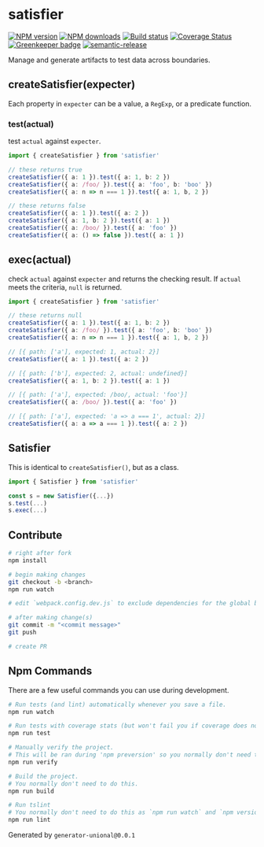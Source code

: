 # satisfier

[![NPM version][npm-image]][npm-url]
[![NPM downloads][downloads-image]][downloads-url]
[![Build status][travis-image]][travis-url]
[![Coverage Status][coveralls-image]][coveralls-url]
[![Greenkeeper badge](https://badges.greenkeeper.io/unional/satisfier.svg)](https://greenkeeper.io/)
[![semantic-release](https://img.shields.io/badge/%20%20%F0%9F%93%A6%F0%9F%9A%80-semantic--release-e10079.svg)](https://github.com/semantic-release/semantic-release)

Manage and generate artifacts to test data across boundaries.

## createSatisfier(expecter)

Each property in `expecter` can be a value, a `RegExp`, or a predicate function.

### test(actual)

test `actual` against `expecter`.

```ts
import { createSatisfier } from 'satisfier'

// these returns true
createSatisfier({ a: 1 }).test({ a: 1, b: 2 })
createSatisfier({ a: /foo/ }).test({ a: 'foo', b: 'boo' })
createSatisfier({ a: n => n === 1 }).test({ a: 1, b, 2 })

// these returns false
createSatisfier({ a: 1 }).test({ a: 2 })
createSatisfier({ a: 1, b: 2 }).test({ a: 1 })
createSatisfier({ a: /boo/ }).test({ a: 'foo' })
createSatisfier({ a: () => false }).test({ a: 1 })
```

## exec(actual)

check `actual` against `expecter` and returns the checking result.
If `actual` meets the criteria, `null` is returned.

```ts
import { createSatisfier } from 'satisfier'

// these returns null
createSatisfier({ a: 1 }).test({ a: 1, b: 2 })
createSatisfier({ a: /foo/ }).test({ a: 'foo', b: 'boo' })
createSatisfier({ a: n => n === 1 }).test({ a: 1, b, 2 })

// [{ path: ['a'], expected: 1, actual: 2}]
createSatisfier({ a: 1 }).test({ a: 2 })

// [{ path: ['b'], expected: 2, actual: undefined}]
createSatisfier({ a: 1, b: 2 }).test({ a: 1 })

// [{ path: ['a'], expected: /boo/, actual: 'foo'}]
createSatisfier({ a: /boo/ }).test({ a: 'foo' })

// [{ path: ['a'], expected: 'a => a === 1', actual: 2}]
createSatisfier({ a: a => a === 1 }).test({ a: 2 })
```

## Satisfier

This is identical to `createSatisfier()`, but as a class.

```ts
import { Satisfier } from 'satisfier'

const s = new Satisfier({...})
s.test(...)
s.exec(...)
```

## Contribute

```sh
# right after fork
npm install

# begin making changes
git checkout -b <branch>
npm run watch

# edit `webpack.config.dev.js` to exclude dependencies for the global build.

# after making change(s)
git commit -m "<commit message>"
git push

# create PR
```

## Npm Commands

There are a few useful commands you can use during development.

```sh
# Run tests (and lint) automatically whenever you save a file.
npm run watch

# Run tests with coverage stats (but won't fail you if coverage does not meet criteria)
npm run test

# Manually verify the project.
# This will be ran during 'npm preversion' so you normally don't need to run this yourself.
npm run verify

# Build the project.
# You normally don't need to do this.
npm run build

# Run tslint
# You normally don't need to do this as `npm run watch` and `npm version` will automatically run lint for you.
npm run lint
```

Generated by `generator-unional@0.0.1`

[npm-image]: https://img.shields.io/npm/v/satisfier.svg?style=flat
[npm-url]: https://npmjs.org/package/satisfier
[downloads-image]: https://img.shields.io/npm/dm/satisfier.svg?style=flat
[downloads-url]: https://npmjs.org/package/satisfier
[travis-image]: https://img.shields.io/travis/unional/satisfier/master.svg?style=flat
[travis-url]: https://travis-ci.org/unional/satisfier?branch=master
[coveralls-image]: https://coveralls.io/repos/github/unional/satisfier/badge.svg
[coveralls-url]: https://coveralls.io/github/unional/satisfier
